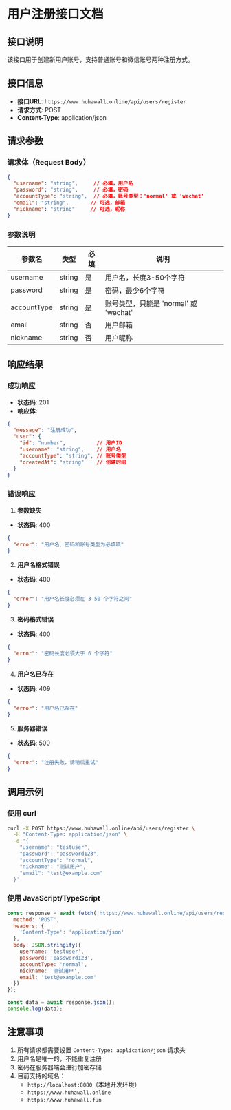 # 用户注册接口文档

## 接口说明
该接口用于创建新用户账号，支持普通账号和微信账号两种注册方式。

## 接口信息
- **接口URL**: `https://www.huhawall.online/api/users/register`
- **请求方式**: POST
- **Content-Type**: application/json

## 请求参数
### 请求体（Request Body）
```json
{
  "username": "string",     // 必填，用户名
  "password": "string",     // 必填，密码
  "accountType": "string",  // 必填，账号类型：'normal' 或 'wechat'
  "email": "string",       // 可选，邮箱
  "nickname": "string"     // 可选，昵称
}
```

### 参数说明
| 参数名 | 类型 | 必填 | 说明 |
|--------|------|------|------|
| username | string | 是 | 用户名，长度3-50个字符 |
| password | string | 是 | 密码，最少6个字符 |
| accountType | string | 是 | 账号类型，只能是 'normal' 或 'wechat' |
| email | string | 否 | 用户邮箱 |
| nickname | string | 否 | 用户昵称 |

## 响应结果
### 成功响应
- **状态码**: 201
- **响应体**:
```json
{
  "message": "注册成功",
  "user": {
    "id": "number",          // 用户ID
    "username": "string",    // 用户名
    "accountType": "string", // 账号类型
    "createdAt": "string"    // 创建时间
  }
}
```

### 错误响应
1. **参数缺失**
- **状态码**: 400
```json
{
  "error": "用户名、密码和账号类型为必填项"
}
```

2. **用户名格式错误**
- **状态码**: 400
```json
{
  "error": "用户名长度必须在 3-50 个字符之间"
}
```

3. **密码格式错误**
- **状态码**: 400
```json
{
  "error": "密码长度必须大于 6 个字符"
}
```

4. **用户名已存在**
- **状态码**: 409
```json
{
  "error": "用户名已存在"
}
```

5. **服务器错误**
- **状态码**: 500
```json
{
  "error": "注册失败，请稍后重试"
}
```

## 调用示例

### 使用 curl
```bash
curl -X POST https://www.huhawall.online/api/users/register \
  -H "Content-Type: application/json" \
  -d '{
    "username": "testuser",
    "password": "password123",
    "accountType": "normal",
    "nickname": "测试用户",
    "email": "test@example.com"
  }'
```

### 使用 JavaScript/TypeScript
```javascript
const response = await fetch('https://www.huhawall.online/api/users/register', {
  method: 'POST',
  headers: {
    'Content-Type': 'application/json'
  },
  body: JSON.stringify({
    username: 'testuser',
    password: 'password123',
    accountType: 'normal',
    nickname: '测试用户',
    email: 'test@example.com'
  })
});

const data = await response.json();
console.log(data);
```

## 注意事项
1. 所有请求都需要设置 `Content-Type: application/json` 请求头
2. 用户名是唯一的，不能重复注册
3. 密码在服务器端会进行加密存储
4. 目前支持的域名：
   - `http://localhost:8080`（本地开发环境）
   - `https://www.huhawall.online`
   - `https://www.huhawall.fun`

